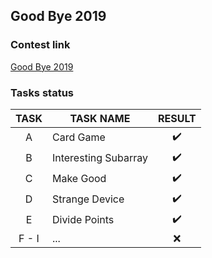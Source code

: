 <h2> Good Bye 2019 </h2>

<h3>Contest link</h3>

  <a href="https://codeforces.com/contest/1270">Good Bye 2019</a>
  
<h3> Tasks status </h3>

TASK | TASK NAME | RESULT | 
:-:|---|:-:
A | Card Game | :heavy_check_mark:
B | Interesting Subarray | :heavy_check_mark:
C | Make Good | :heavy_check_mark:
D | Strange Device | :heavy_check_mark:
E | Divide Points | :heavy_check_mark:
F - I | ... | :x:
